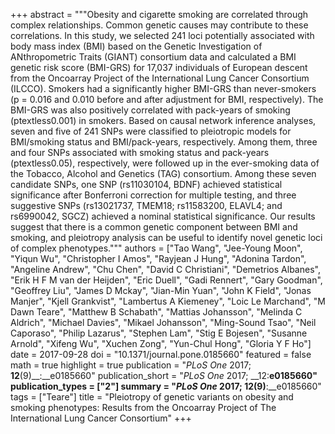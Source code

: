 +++
abstract = """Obesity and cigarette smoking are correlated through complex relationships. Common genetic causes may contribute to these correlations. In this study, we selected 241 loci potentially associated with body mass index (BMI) based on the Genetic Investigation of ANthropometric Traits (GIANT) consortium data and calculated a BMI genetic risk score (BMI-GRS) for 17,037 individuals of European descent from the Oncoarray Project of the International Lung Cancer Consortium (ILCCO). Smokers had a significantly higher BMI-GRS than never-smokers (p = 0.016 and 0.010 before and after adjustment for BMI, respectively). The BMI-GRS was also positively correlated with pack-years of smoking (ptextless0.001) in smokers. Based on causal network inference analyses, seven and five of 241 SNPs were classified to pleiotropic models for BMI/smoking status and BMI/pack-years, respectively. Among them, three and four SNPs associated with smoking status and pack-years (ptextless0.05), respectively, were followed up in the ever-smoking data of the Tobacco, Alcohol and Genetics (TAG) consortium. Among these seven candidate SNPs, one SNP (rs11030104, BDNF) achieved statistical significance after Bonferroni correction for multiple testing, and three suggestive SNPs (rs13021737, TMEM18; rs11583200, ELAVL4; and rs6990042, SGCZ) achieved a nominal statistical significance. Our results suggest that there is a common genetic component between BMI and smoking, and pleiotropy analysis can be useful to identify novel genetic loci of complex phenotypes."""
authors = ["Tao Wang", "Jee-Young Moon", "Yiqun Wu", "Christopher I Amos", "Rayjean J Hung", "Adonina Tardon", "Angeline Andrew", "Chu Chen", "David C Christiani", "Demetrios Albanes", "Erik H F M van der Heijden", "Eric Duell", "Gadi Rennert", "Gary Goodman", "Geoffrey Liu", "James D Mckay", "Jian-Min Yuan", "John K Field", "Jonas Manjer", "Kjell Grankvist", "Lambertus A Kiemeney", "Loic Le Marchand", "M Dawn Teare", "Matthew B Schabath", "Mattias Johansson", "Melinda C Aldrich", "Michael Davies", "Mikael Johansson", "Ming-Sound Tsao", "Neil Caporaso", "Philip Lazarus", "Stephen Lam", "Stig E Bojesen", "Susanne Arnold", "Xifeng Wu", "Xuchen Zong", "Yun-Chul Hong", "Gloria Y F Ho"]
date = 2017-09-28
doi = "10.1371/journal.pone.0185660"
featured = false
math = true
highlight = true
publication = "*PLoS One* 2017; __12__(9)__:__e0185660"
publication_short = "*PLoS One* 2017; __12:__e0185660"
publication_types = ["2"]
summary = "*PLoS One* 2017; __12__(9)__:__e0185660"
tags = ["Teare"]
title = "Pleiotropy of genetic variants on obesity and smoking phenotypes: Results from the Oncoarray Project of The International Lung Cancer Consortium"
+++

